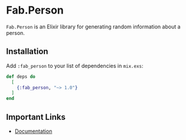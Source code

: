 # Fab.Person

`Fab.Person` is an Elixir library for generating random information about a person.

## Installation

Add `:fab_person` to your list of dependencies in `mix.exs`:

```elixir
def deps do
  [
    {:fab_person, "~> 1.0"}
  ]
end
```

## Important Links

- [Documentation](https://hexdocs.pm/fab_person/)


